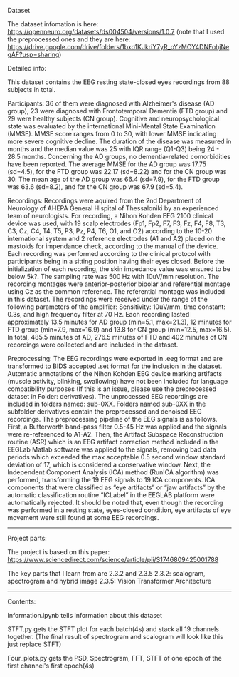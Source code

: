 Dataset

The dataset infomation is here:
https://openneuro.org/datasets/ds004504/versions/1.0.7 
(note that I used the preprocessed ones and they are here: https://drive.google.com/drive/folders/1bxo1KJkriY7yR_oYzMOY4DNFohjNegAF?usp=sharing)

Detailed info:

This dataset contains the EEG resting state-closed eyes recordings from 88 subjects in total.

Participants: 36 of them were diagnosed with Alzheimer's disease (AD group), 23 were diagnosed with Frontotemporal Dementia (FTD group) and 29 were healthy subjects (CN group). Cognitive and neuropsychological state was evaluated by the international Mini-Mental State Examination (MMSE). MMSE score ranges from 0 to 30, with lower MMSE indicating more severe cognitive decline. The duration of the disease was measured in months and the median value was 25 with IQR range (Q1-Q3) being 24 - 28.5 months. Concerning the AD groups, no dementia-related comorbidities have been reported. The average MMSE for the AD group was 17.75 (sd=4.5), for the FTD group was 22.17 (sd=8.22) and for the CN group was 30. The mean age of the AD group was 66.4 (sd=7.9), for the FTD group was 63.6 (sd=8.2), and for the CN group was 67.9 (sd=5.4).

Recordings: Recordings were aquired from the 2nd Department of Neurology of AHEPA General Hispital of Thessaloniki by an experienced team of neurologists. For recording, a Nihon Kohden EEG 2100 clinical device was used, with 19 scalp electrodes (Fp1, Fp2, F7, F3, Fz, F4, F8, T3, C3, Cz, C4, T4, T5, P3, Pz, P4, T6, O1, and O2) according to the 10-20 international system and 2 reference electrodes (A1 and A2) placed on the mastoids for impendance check, according to the manual of the device. Each recording was performed according to the clinical protocol with participants being in a sitting position having their eyes closed. Before the initialization of each recording, the skin impedance value was ensured to be below 5k?. The sampling rate was 500 Hz with 10uV/mm resolution. The recording montages were anterior-posterior bipolar and referential montage using Cz as the common reference. The referential montage was included in this dataset. The recordings were received under the range of the following parameters of the amplifier: Sensitivity: 10uV/mm, time constant: 0.3s, and high frequency filter at 70 Hz. Each recording lasted approximately 13.5 minutes for AD group (min=5.1, max=21.3), 12 minutes for FTD group (min=7.9, max=16.9) and 13.8 for CN group (min=12.5, max=16.5). In total, 485.5 minutes of AD, 276.5 minutes of FTD and 402 minutes of CN recordings were collected and are included in the dataset.

Preprocessing: The EEG recordings were exported in .eeg format and are transformed to BIDS accepted .set format for the inclusion in the dataset. Automatic annotations of the Nihon Kohden EEG device marking artifacts (muscle activity, blinking, swallowing) have not been included for language compatibility purposes (If this is an issue, please use the preprocessed dataset in Folder: derivatives). The unprocessed EEG recordings are included in folders named: sub-0XX. Folders named sub-0XX in the subfolder derivatives contain the preprocessed and denoised EEG recordings. The preprocessing pipeline of the EEG signals is as follows. First, a Butterworth band-pass filter 0.5-45 Hz was applied and the signals were re-referenced to A1-A2. Then, the Artifact Subspace Reconstruction routine (ASR) which is an EEG artifact correction method included in the EEGLab Matlab software was applied to the signals, removing bad data periods which exceeded the max acceptable 0.5 second window standard deviation of 17, which is considered a conservative window. Next, the Independent Component Analysis (ICA) method (RunICA algorithm) was performed, transforming the 19 EEG signals to 19 ICA components. ICA components that were classified as “eye artifacts” or “jaw artifacts” by the automatic classification routine “ICLabel” in the EEGLAB platform were automatically rejected. It should be noted that, even though the recording was performed in a resting state, eyes-closed condition, eye artifacts of eye movement were still found at some EEG recordings.
****************************************************************
Project parts:

The project is based on this paper: https://www.sciencedirect.com/science/article/pii/S1746809425001788

The key parts that I learn from are 2.3.2 and 2.3.5
2.3.2: scalogram, spectrogram and hybrid image
2.3.5: Vision Transformer Architecture
*****************************************************************
Contents:

Information.ipynb tells information about this dataset

STFT.py gets the STFT plot for each batch(4s) and stack all 19 channels together. (The final result of spectrogram and scalogram will look like this just replace STFT)

Four_plots.py gets the PSD, Spectrogram, FFT, STFT of one epoch of the first channel's first epoch(4s)


